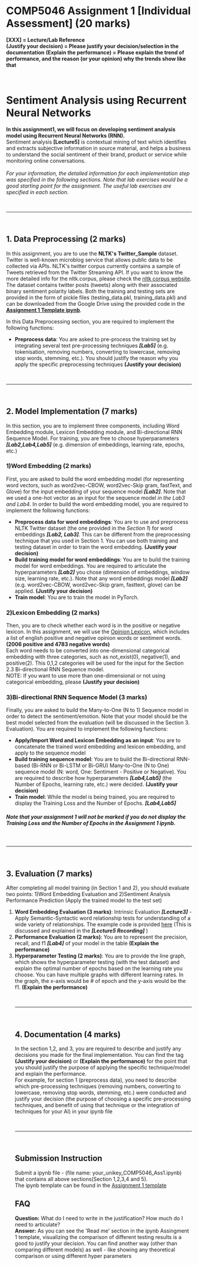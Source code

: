 # COMP5046 Assignment 1 [Individual Assessment] (20 marks)

<b>[XXX] = Lecture/Lab Reference</b><br/>
<b>(Justify your decision) = Please justify your decision/selection in the documentation</b>
<b>(Explain the performance) = Please explain the trend of performance, and the reason (or your opinion) why the trends show like that</b>

<br>


<h1>Sentiment Analysis using Recurrent Neural Networks</h1>
<p><b>In this assignment1, we will focus on developing sentiment analysis model using Recurrent Neural Networks (RNN). </b><br/>
Sentiment analysis <b>[Lecture5]</b> is contextual mining of text which identifies and extracts subjective information in source material, and helps a business to understand the social sentiment of their brand, product or service while monitoring online conversations.<br/><br/>
<i>For your information, the detailed information for each implementation step was specified in the following sections. Note that lab exercises would be a good starting point for the assignment. The useful lab exercises are specified in each section.</i></p>

<br/>
<hr>
<br/>


<h2>1. Data Preprocessing (2 marks)</h2>
<p>In this assignment, you are to use the <b>NLTK's Twitter_Sample</b> dataset. Twitter is well-known microblog service that allows public data to be collected via APIs. NLTK's twitter corpus currently contains a sample of Tweets retrieved from the Twitter Streaming API. If you want to know the more detailed info for the nltk.corpus, please check the <a href="https://www.nltk.org/howto/corpus.html">nltk corpus website</a>.<br/>
The dataset contains twitter posts (tweets) along with their associated binary sentiment polarity labels. Both the training and testing sets are provided in the form of pickle files (testing_data.pkl, training_data.pkl) and can be downloaded from the Google Drive using the provided code in the <b><a href="https://colab.research.google.com/drive/1A6azpUOCUU923JF5B4v7t2pNSzLAQ20t?usp=sharing">Assignment 1 Template ipynb</a></b>.</p>
<p>
In this Data Preprocessing section, you are required to implement the following functions:</br>
<ul>
  <li><b>Preprocess data</b>: You are asked to pre-process the training set by integrating several text pre-processing techniques <b><i>[Lab5]</i></b> (e.g. tokenisation, removing numbers, converting to lowercase, removing stop words, stemming, etc.). You should justify the reason why you apply the specific preprocessing techniques <b>(Justify your decision)</b>
  </li>
 </ul>
</p>


<br/>
<hr>
<br/>


<h2>2. Model Implementation <b>(7 marks)</b></h2>
<p>In this section, you are to implement three components, including Word Embedding module, Lexicon Embedding module, and Bi-directional RNN Sequence Model. For training, you are free to choose hyperparameters <b><i>[Lab2,Lab4,Lab5]</i></b> (e.g. dimension of embeddings, learning rate, epochs, etc.)</p>


<h3>1)Word Embedding <b>(2 marks)</b></h3>
First, you are asked to build the word embedding model (for representing word vectors, such as word2vec-CBOW, word2vec-Skip gram, fastText, and Glove) for the input embedding of your sequence model <b><i>[Lab2]</i></b>. Note that we used a one-hot vector as an input for the sequence model <i>in the Lab3 and Lab4</i>. In order to build the word embedding model, you are required to implement the following functions:
<ul>
  <li><b>Preprocess data for word embeddings</b>: You are to use and preprocess NLTK Twitter dataset (the one provided in the <i>Section 1</i>) for word embeddings  <b><i>[Lab2, Lab3]</i></b>. This can be different from the preprocessing technique that you used in Section 1. You can use both training and testing dataset in order to train the word embedding. <b>(Justify your decision)</b> </li>
  
  <li><b>Build training model for word embeddings</b>: You are to build the training model for word embeddings. You are required to articulate the hyperparameters <b><i>[Lab2]</i></b> you chose (dimension of embeddings, window size, learning rate, etc.). Note that any word embeddings model <b><i>[Lab2]</i></b> (e.g. word2vec-CBOW, word2vec-Skip gram, fasttext, glove) can be applied. <b>(Justify your decision)</b> </li>
  
  <li><b>Train model</b>: You are to train the model in PyTorch.</li>
</ul>
  

<h3>2)Lexicon Embedding <b>(2 marks)</b></h3>
<p>Then, you are to check whether each word is in the positive or negative lexicon. In this assignment, we will use the <a href="http://www.cs.uic.edu/~liub/FBS/opinion-lexicon-English.rar">Opinion Lexicon</a>, which includes a list of english positive and negative opinion words or sentiment words. <b>(2006 positive and 4783 negative words)</b><br/>
Each word needs to be converted into one-dimensional categorical embedding with three categories, such as not_exist(0), negative(1), and positive(2).
This 0,1,2 categories will be used for the input for the Section 2.3 Bi-directional RNN Sequence model. <br/>
NOTE: If you want to use more than one-dimensional or not using categorical embedding, please <b>(Justify your decision)</b> </p>


<h3>3)Bi-directional RNN Sequence Model <b>(3 marks)</b></h3>
Finally, you are asked to build the Many-to-One (N to 1) Sequence model in order to detect the sentiment/emotion. Note that your model should be the best model selected from the evaluation (will be discussed in the Section 3. Evaluation). You are required to implement the following functions:
<ul>
  <li><b>Apply/Import Word and Lexicon Embedding as an input</b>: You are to concatenate the trained word embedding and lexicon embedding, and apply to the sequence model</li>
  
  <li><b>Build training sequence model</b>: You are to build the Bi-directional RNN-based (Bi-RNN or Bi-LSTM or Bi-GRU) Many-to-One (N to One) sequence model (N: word, One: Sentiment - Positive or Negative). You are required to describe how hyperparameters <b><i>[Lab4,Lab5]</i></b> (the Number of Epochs, learning rate, etc.) were decided. <b>(Justify your decision)</b> </li>
  
  <li><b>Train model</b>: While the model is being trained, you are required to display the Training Loss and the Number of Epochs. <b><i>[Lab4,Lab5]</i></b> </li>
</ul>

<h5>Note that your assignment 1 will not be marked if you do not display the Training Loss and the Number of Epochs in the Assignment 1 ipynb.</h5>



<br/>
<hr>
<br/>


<h2>3. Evaluation (7 marks)</h2>
<p>After completing all model training (in Section 1 and 2), you should evaluate two points: 1)Word Embedding Evaluation and 2)Sentiment Analysis Performance Prediction (Apply the trained model to the test set)</p>
<ol>
  <li><b>Word Embedding Evaluation (3 marks)</b>: Intrinsic Evaluation <b><i>[Lecture3]</i></b> - Apply Semantic-Syntactic word relationship tests for understanding of a wide variety of relationships. The example code is provided <a href="https://colab.research.google.com/drive/1VdNkQpeI6iLPHeTsGe6sdHQFcGyV1Kmi?usp=sharing">here</a> (This is discussed and explained in the <b><i>[Lecture5 Recording]</i></b> )</li>
  
  <li><b>Performance Evaluation (2 marks)</b>: You are to represent the precision, recall, and f1 <b><i>[Lab4]</i></b> of your model in the table <b>(Explain the performance)</b></li>
  
  <li><b>Hyperparameter Testing (2 marks)</b>: You are to provide the line graph, which shows the hyperparameter testing (with the test dataset) and explain the optimal number of epochs based on the learning rate you choose. You can have multiple graphs with different learning rates. In the graph, the x-axis would be # of epoch and the y-axis would be the f1.  <b>(Explain the performance)</b></li>
  
</p>

<br/>
<hr>
<br/>


<h2>4. Documentation (4 marks)</h2>
<p>In the section 1,2, and 3, you are required to describe and justify any decisions you made for the final implementation. You can find the tag <b>(Justify your decision)</b> or <b>(Explain the performance)</b> for the point that you should justify the purpose of applying the specific technique/model and explain the performance.<br/>
For example, for section 1 (preprocess data), you need to describe which pre-processing techniques (removing numbers, converting to lowercase, removing stop words, stemming, etc.) were conducted and justify your decision (the purpose of choosing a specific pre-processing techniques, and benefit of using that technique or the integration of techniques for your AI) in your ipynb file</p>
  
<br/>
<hr>
<br/>


<h2>Submission Instruction</h2>
<p>Submit a ipynb file - (file name: your_unikey_COMP5046_Ass1.ipynb) that contains all above sections(Section 1,2,3,4 and 5).<br/>
 The ipynb template can be found in the <a href="https://colab.research.google.com/drive/1A6azpUOCUU923JF5B4v7t2pNSzLAQ20t?usp=sharing">Assignment 1 template</a></p>

  
<h2>FAQ</h2>
<p>
  <b>Question:</b> What do I need to write in the justification? How much do I need to articulate?<br/>
  <b>Answer:</b> As you can see the 'Read me' section in the ipynb Assingment 1 template, visualizing the comparison of different testing results is a good to justify your decision. You can find another way (other than comparing different models) as well - like showing any theoretical comparison or using different hyper parameters </p>
